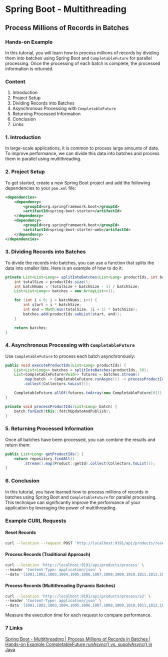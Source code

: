 # Spring Boot - Multithreading

## Process Millions of Records in Batches

### Hands-on Example

In this tutorial, you will learn how to process millions of records by dividing them into batches using Spring Boot and `CompletableFuture` for parallel processing. Once the processing of each batch is complete, the processed information is returned.

### Content

1. Introduction
2. Project Setup
3. Dividing Records into Batches
4. Asynchronous Processing with `CompletableFuture`
5. Returning Processed Information
6. Conclusion
7. Links

### 1. Introduction

In large-scale applications, it is common to process large amounts of data. To improve performance, we can divide this data into batches and process them in parallel using multithreading.

### 2. Project Setup

To get started, create a new Spring Boot project and add the following dependencies to your `pom.xml` file:

```xml
<dependencies>
    <dependency>
        <groupId>org.springframework.boot</groupId>
        <artifactId>spring-boot-starter</artifactId>
    </dependency>
    <dependency>
        <groupId>org.springframework.boot</groupId>
        <artifactId>spring-boot-starter-web</artifactId>
    </dependency>
</dependencies>
```

### 3. Dividing Records into Batches

To divide the records into batches, you can use a function that splits the data into smaller lists. Here is an example of how to do it:

```java
private List<List<Long>> splitIntoBatches(List<Long> productIds, int batchSize) {
    int totalSize = productIds.size();
    int batchNums = (totalSize + batchSize - 1) / batchSize;
    List<List<Long>> batches = new ArrayList<>();

    for (int i = 0; i < batchNums; i++) {
        int start = i * batchSize;
        int end = Math.min(totalSize, (i + 1) * batchSize);
        batches.add(productIds.subList(start, end));
    }

    return batches;
}
```

### 4. Asynchronous Processing with `CompletableFuture`

Use `CompletableFuture` to process each batch asynchronously:

```java
public void executeProductIds(List<Long> productIds) {
    List<List<Long>> batches = splitIntoBatches(productIds, 50);
    List<CompletableFuture<Void>> futures = batches.stream()
        .map(batch -> CompletableFuture.runAsync(() -> processProductIds(batch), executorService))
        .collect(Collectors.toList());

    CompletableFuture.allOf(futures.toArray(new CompletableFuture[0])).join();
}

private void processProductIds(List<Long> batch) {
    batch.forEach(this::fetchUpdateAndPublish);
}
```

### 5. Returning Processed Information

Once all batches have been processed, you can combine the results and return them:

```java
public List<Long> getProductIds() {
    return repository.findAll()
        .stream().map(Product::getId).collect(Collectors.toList());
}
```

### 6. Conclusion

In this tutorial, you have learned how to process millions of records in batches using Spring Boot and `CompletableFuture` for parallel processing. This technique can significantly improve the performance of your application by leveraging the power of multithreading.

### Example CURL Requests

#### Reset Records

```sh
curl --location --request POST 'http://localhost:9191/api/products/reset' --data ''
```

#### Process Records (Traditional Approach)

```sh
curl --location 'http://localhost:9191/api/products/process' \
--header 'Content-Type: application/json' \
--data '[1001,1002,1003,1004,1005,1006,1007,1008,1009,1010,1011,1012,1013,1014,1015,1016,1017,1018,1019,1020,1021,1022,1023,1024,1025,1026,1027,1028,1029,1030,1031,1032,1033,1034,1035,1036,1037,1038,1039,1040,1041,1042,1043,1044,1045,1046,1047,1048,1049,1050,1051,1052,1053,1054,1055,1056,1057,1058,1059,1060,1061,1062,1063,1064,1065,1066,1067,1068,1069,1070,1071,1072,1073,1074,1075,1076,1077,1078,1079,1080,1081,1082,1083,1084,1085,1086,1087,1088,1089,1090,1091,1092,1093,1094,1095,1096,1097,1098,1099,1100]'
```

#### Process Records (Multithreading Dynamic Batches)

```sh
curl --location 'http://localhost:9191/api/products/process/v2' \
--header 'Content-Type: application/json' \
--data '[1001,1002,1003,1004,1005,1006,1007,1008,1009,1010,1011,1012,1013,1014,1015,1016,1017,1018,1019,1020,1021,1022,1023,1024,1025,1026,1027,1028,1029,1030,1031,1032,1033,1034,1035,1036,1037,1038,1039,1040,1041,1042,1043,1044,1045,1046,1047,1048,1049,1050,1051,1052,1053,1054,1055,1056,1057,1058,1059,1060,1061,1062,1063,1064,1065,1066,1067,1068,1069,1070,1071,1072,1073,1074,1075,1076,1077,1078,1079,1080,1081,1082,1083,1084,1085,1086,1087,1088,1089,1090,1091,1092,1093,1094,1095,1096,1097,1098,1099,1100]'
```

Measure the execution time for each request to compare performance.

### 7 Links
[Spring Boot - Multithreading | Process Millions of Records in Batches | Hands-on Example ](https://www.youtube.com/watch?v=qaSBljS6SZk&t=1519s)
[CompletableFuture runAsync() vs. supplyAsync() in Java](https://www.baeldung.com/java-completablefuture-runasync-supplyasync)